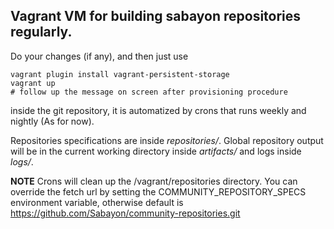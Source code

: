 ## Vagrant VM for building sabayon repositories regularly.

Do your changes (if any), and then just use

```
vagrant plugin install vagrant-persistent-storage
vagrant up
# follow up the message on screen after provisioning procedure

```

inside the git repository, it is automatized by crons that runs weekly and nightly (As for now).

Repositories specifications are inside *repositories/*. Global repository output will be in the current working directory inside *artifacts/* and logs inside *logs/*.

**NOTE** Crons will clean up the /vagrant/repositories directory. You can override the fetch url by setting the COMMUNITY_REPOSITORY_SPECS environment variable, otherwise default is https://github.com/Sabayon/community-repositories.git
